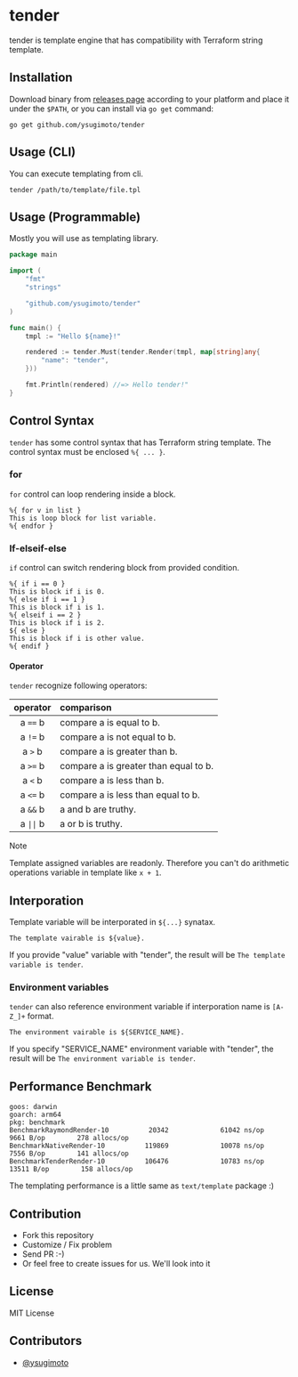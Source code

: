 # tender

tender is template engine that has compatibility with Terraform string template.

## Installation

Download binary from [releases page](https://github.com/ysugimoto/tender/releases) according to your platform and place it under the `$PATH`, or you can install via `go get` command:

```shell
go get github.com/ysugimoto/tender
```

## Usage (CLI)

You can execute templating from cli.

```shell
tender /path/to/template/file.tpl
```

## Usage (Programmable)

Mostly you will use as templating library.

```go
package main

import (
    "fmt"
    "strings"

    "github.com/ysugimoto/tender"
)

func main() {
    tmpl := "Hello ${name}!"

    rendered := tender.Must(tender.Render(tmpl, map[string]any{
        "name": "tender",
    }))

    fmt.Println(rendered) //=> Hello tender!"
}
```

## Control Syntax

`tender` has some control syntax that has Terraform string template.
The control syntax must be enclosed `%{ ... }`.

### for
`for` control can loop rendering inside a block.

```
%{ for v in list }
This is loop block for list variable.
%{ endfor }
```

### If-elseif-else

`if` control can switch rendering block from provided condition.

```
%{ if i == 0 }
This is block if i is 0.
%{ else if i == 1 }
This is block if i is 1.
%{ elseif i == 2 }
This is block if i is 2.
${ else }
This is block if i is other value.
%{ endif }
```

#### Operator

`tender` recognize following operators:

| operator   | comparison                            |
|:----------:|:--------------------------------------|
| a `==` b   | compare a is equal to b.              |
| a `!=` b   | compare a is not equal to b.          |
| a `>` b    | compare a is greater than b.          |
| a `>=` b   | compare a is greater than equal to b. |
| a `<` b    | compare a is less than b.             |
| a `<=` b   | compare a is less than equal to b.    |
| a `&&` b   | a and b are truthy.                   |
| a `\|\|` b | a or b is truthy.                     |

> [!NOTE]
> Template assigned variables are readonly. Therefore you can't do arithmetic operations variable in template like `x + 1`.

## Interporation

Template variable will be interporated in `${...}` synatax.

```
The template vairable is ${value}.
```

If you provide "value" variable with "tender", the result will be `The template variable is tender`.

### Environment variables

`tender` can also reference environment variable if interporation name is `[A-Z_]+` format.

```
The environment vairable is ${SERVICE_NAME}.
```

If you specify "SERVICE_NAME" environment variable with "tender", the result will be `The environment variable is tender`.

## Performance Benchmark

```
goos: darwin
goarch: arm64
pkg: benchmark
BenchmarkRaymondRender-10          20342             61042 ns/op            9661 B/op        278 allocs/op
BenchmarkNativeRender-10          119869             10078 ns/op            7556 B/op        141 allocs/op
BenchmarkTenderRender-10          106476             10783 ns/op           13511 B/op        158 allocs/op
```

The templating performance is a little same as `text/template` package :)

## Contribution

- Fork this repository
- Customize / Fix problem
- Send PR :-)
- Or feel free to create issues for us. We'll look into it

## License

MIT License

## Contributors

- [@ysugimoto](https://github.com/ysugimoto)
